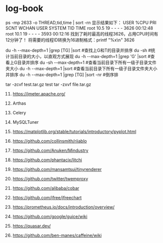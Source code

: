 # log-book


ps -mp 2633 -o THREAD,tid,time | sort -rn
显示结果如下：
USER     %CPU PRI SCNT WCHAN  USER SYSTEM   TID     TIME
root     10.5  19    - -         -      -  3626 00:12:48
root     10.1  19    - -         -      -  3593 00:12:16
找到了耗时最高的线程3626，占用CPU时间有12分钟了！
将需要的线程ID转换为16进制格式：printf "%x\n" 3626


du -h --max-depth=1 |grep [TG] |sort   #查找上G和T的目录并排序
du -sh    #统计当前目录的大小，以直观方式展现
du -h --max-depth=1 |grep 'G' |sort   #查看上G目录并排序
du -sh --max-depth=1  #查看当前目录下所有一级子目录文件夹大小
du -h --max-depth=1 |sort    #查看当前目录下所有一级子目录文件夹大小 并排序
du -h --max-depth=1 |grep [TG] |sort -nr   #倒序排


tar -zcvf test.tar.gz test
tar -zxvf file.tar.gz



11. https://jmeter.apache.org/

17. Arthas

18. Celery

19. MySQLTuner

20. https://matplotlib.org/stable/tutorials/introductory/pyplot.html

21. https://github.com/collinsmith/riiablo

22. https://github.com/Anuken/Mindustry

23. https://github.com/phantacix/litchi

24. https://github.com/mansamtsui/tinyrenderer

25. https://github.com/twitter/twemproxy

26. https://github.com/alibaba/cobar

27. https://github.com/jfree/jfreechart

28. https://prometheus.io/docs/introduction/overview/

29. https://github.com/google/guice/wiki

30. https://quasar.dev/

31. https://github.com/ben-manes/caffeine/wiki
